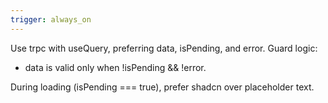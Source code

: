 ```yaml
---
trigger: always_on
---
```


Use trpc with useQuery, preferring data, isPending, and error.
Guard logic:
- data is valid only when !isPending && !error.

During loading (isPending === true), prefer shadcn <Skeleton /> over placeholder text.